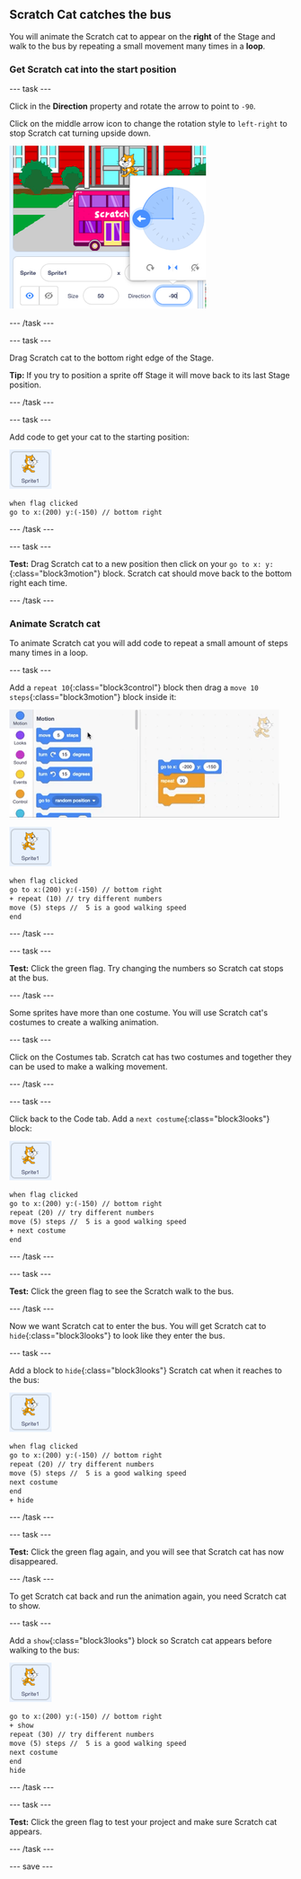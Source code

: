 ## Scratch Cat catches the bus

You will animate the Scratch cat to appear on the **right** of the Stage and walk to the bus by repeating a small movement many times in a **loop**. 


### Get Scratch cat into the start position

--- task ---

Click in the **Direction** property and rotate the arrow to point to `-90`. 

Click on the middle arrow icon to change the rotation style to `left-right` to stop Scratch cat turning upside down.

![sprite pane showing direction -90 with left-right rotation style selected](images/sprite-pane-direction.png)

--- /task ---


--- task ---

Drag Scratch cat to the bottom right edge of the Stage.

**Tip:** If you try to position a sprite off Stage it will move back to its last Stage position. 

--- /task ---

--- task ---

Add code to get your cat to the starting position:

![Scratch cat sprite](images/scratch-cat-sprite.png)

```blocks3
when flag clicked
go to x:(200) y:(-150) // bottom right
```

--- /task ---

--- task ---

**Test:** Drag Scratch cat to a new position then click on your `go to x: y:`{:class="block3motion"} block. Scratch cat should move back to the bottom right each time.

--- /task ---

### Animate Scratch cat

To animate Scratch cat you will add code to repeat a small amount of steps many times in a loop. 

--- task ---

Add a `repeat 10`{:class="block3control"} block then drag a `move 10 steps`{:class="block3motion"} block inside it: 

![Animated gif inserting a block into a loop](images/block-into-loop.gif)

![Scratch cat sprite](images/scratch-cat-sprite.png)

```blocks3
when flag clicked
go to x:(200) y:(-150) // bottom right
+ repeat (10) // try different numbers
move (5) steps //  5 is a good walking speed
end
```

--- /task ---

--- task ---

**Test:** Click the green flag. Try changing the numbers so Scratch cat stops at the bus.

--- /task ---

Some sprites have more than one costume. You will use Scratch cat's costumes to create a walking animation.   

--- task ---

Click on the Costumes tab. Scratch cat has two costumes and together they can be used to make a walking movement. 

--- /task ---

--- task ---

Click back to the Code tab. Add a `next costume`{:class="block3looks"} block:

![Scratch cat sprite](images/scratch-cat-sprite.png)

```blocks3
when flag clicked
go to x:(200) y:(-150) // bottom right
repeat (20) // try different numbers
move (5) steps //  5 is a good walking speed
+ next costume 
end
```
--- /task ---

--- task ---

**Test:** Click the green flag to see the Scratch walk to the bus. 

--- /task ---

Now we want Scratch cat to enter the bus. You will get Scratch cat to `hide`{:class="block3looks"} to look like they enter the bus.

--- task ---

Add a block to `hide`{:class="block3looks"} Scratch cat when it reaches to the bus:

![Scratch cat sprite](images/scratch-cat-sprite.png)

```blocks3
when flag clicked
go to x:(200) y:(-150) // bottom right
repeat (20) // try different numbers
move (5) steps //  5 is a good walking speed
next costume 
end
+ hide
```

--- /task ---

--- task ---

**Test:** Click the green flag again, and you will see that Scratch cat has now disappeared.

--- /task ---

To get Scratch cat back and run the animation again, you need Scratch cat to show.

--- task ---

Add a `show`{:class="block3looks"} block so Scratch cat appears before walking to the bus:

![Scratch cat sprite](images/scratch-cat-sprite.png)

```blocks3
go to x:(200) y:(-150) // bottom right
+ show
repeat (30) // try different numbers
move (5) steps //  5 is a good walking speed
next costume 
end
hide
```

--- /task ---

--- task ---

**Test:** Click the green flag to test your project and make sure Scratch cat appears. 

--- /task ---

--- save ---

